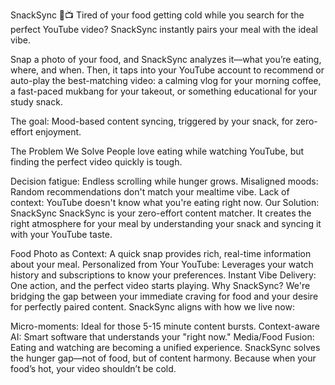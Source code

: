 SnackSync 🍕📺
Tired of your food getting cold while you search for the perfect YouTube video? SnackSync instantly pairs your meal with the ideal vibe.

Snap a photo of your food, and SnackSync analyzes it—what you’re eating, where, and when. Then, it taps into your YouTube account to recommend or auto-play the best-matching video: a calming vlog for your morning coffee, a fast-paced mukbang for your takeout, or something educational for your study snack.

The goal: Mood-based content syncing, triggered by your snack, for zero-effort enjoyment.

The Problem We Solve
People love eating while watching YouTube, but finding the perfect video quickly is tough.

Decision fatigue: Endless scrolling while hunger grows.
Misaligned moods: Random recommendations don't match your mealtime vibe.
Lack of context: YouTube doesn't know what you're eating right now.
Our Solution: SnackSync
SnackSync is your zero-effort content matcher. It creates the right atmosphere for your meal by understanding your snack and syncing it with your YouTube taste.

Food Photo as Context: A quick snap provides rich, real-time information about your meal.
Personalized from Your YouTube: Leverages your watch history and subscriptions to know your preferences.
Instant Vibe Delivery: One action, and the perfect video starts playing.
Why SnackSync?
We're bridging the gap between your immediate craving for food and your desire for perfectly paired content. SnackSync aligns with how we live now:

Micro-moments: Ideal for those 5-15 minute content bursts.
Context-aware AI: Smart software that understands your "right now."
Media/Food Fusion: Eating and watching are becoming a unified experience.
SnackSync solves the hunger gap—not of food, but of content harmony.
Because when your food’s hot, your video shouldn’t be cold.
